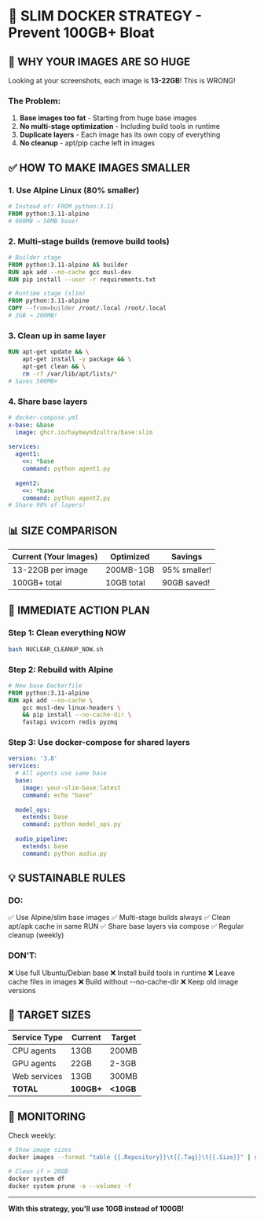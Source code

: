 # 🎯 SLIM DOCKER STRATEGY - Prevent 100GB+ Bloat

## 🔴 WHY YOUR IMAGES ARE SO HUGE

Looking at your screenshots, each image is **13-22GB**! This is WRONG!

### The Problem:
1. **Base images too fat** - Starting from huge base images
2. **No multi-stage optimization** - Including build tools in runtime
3. **Duplicate layers** - Each image has its own copy of everything
4. **No cleanup** - apt/pip cache left in images

## ✅ HOW TO MAKE IMAGES SMALLER

### 1. Use Alpine Linux (80% smaller)
```dockerfile
# Instead of: FROM python:3.11
FROM python:3.11-alpine
# 900MB → 50MB base!
```

### 2. Multi-stage builds (remove build tools)
```dockerfile
# Builder stage
FROM python:3.11-alpine AS builder
RUN apk add --no-cache gcc musl-dev
RUN pip install --user -r requirements.txt

# Runtime stage (slim)
FROM python:3.11-alpine
COPY --from=builder /root/.local /root/.local
# 2GB → 200MB!
```

### 3. Clean up in same layer
```dockerfile
RUN apt-get update && \
    apt-get install -y package && \
    apt-get clean && \
    rm -rf /var/lib/apt/lists/*
# Saves 500MB+
```

### 4. Share base layers
```yaml
# docker-compose.yml
x-base: &base
  image: ghcr.io/haymayndzultra/base:slim
  
services:
  agent1:
    <<: *base
    command: python agent1.py
  
  agent2:
    <<: *base
    command: python agent2.py
# Share 90% of layers!
```

## 📊 SIZE COMPARISON

| Current (Your Images) | Optimized | Savings |
|----------------------|-----------|---------|
| 13-22GB per image | 200MB-1GB | 95% smaller! |
| 100GB+ total | 10GB total | 90GB saved! |

## 🚀 IMMEDIATE ACTION PLAN

### Step 1: Clean everything NOW
```bash
bash NUCLEAR_CLEANUP_NOW.sh
```

### Step 2: Rebuild with Alpine
```dockerfile
# New base Dockerfile
FROM python:3.11-alpine
RUN apk add --no-cache \
    gcc musl-dev linux-headers \
    && pip install --no-cache-dir \
    fastapi uvicorn redis pyzmq
```

### Step 3: Use docker-compose for shared layers
```yaml
version: '3.8'
services:
  # All agents use same base
  base:
    image: your-slim-base:latest
    command: echo "base"
    
  model_ops:
    extends: base
    command: python model_ops.py
    
  audio_pipeline:
    extends: base
    command: python audio.py
```

## 💡 SUSTAINABLE RULES

### DO:
✅ Use Alpine/slim base images
✅ Multi-stage builds always
✅ Clean apt/apk cache in same RUN
✅ Share base layers via compose
✅ Regular cleanup (weekly)

### DON'T:
❌ Use full Ubuntu/Debian base
❌ Install build tools in runtime
❌ Leave cache files in images
❌ Build without --no-cache-dir
❌ Keep old image versions

## 🎯 TARGET SIZES

| Service Type | Current | Target | 
|-------------|---------|--------|
| CPU agents | 13GB | 200MB |
| GPU agents | 22GB | 2-3GB |
| Web services | 13GB | 300MB |
| **TOTAL** | **100GB+** | **<10GB** |

## 📝 MONITORING

Check weekly:
```bash
# Show image sizes
docker images --format "table {{.Repository}}\t{{.Tag}}\t{{.Size}}" | sort -k3 -h

# Clean if > 20GB
docker system df
docker system prune -a --volumes -f
```

---

**With this strategy, you'll use 10GB instead of 100GB!**